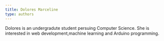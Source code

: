 ```yaml
---
title: Dolores Marceline
type: authors
---
```

Dolores is an undergradute student persuing Computer Science. She is interested in web development,machine learning and Arduino programming.
